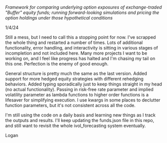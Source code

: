 _Framework for comparing underlying option exposures of exchange-traded "Buffer" equity funds; running forward-looking simulations and pricing the option holdings under those hypothetical conditions_


1/4/24

Still a mess, but I need to call this a stopping point for now. I've scrapped the whole thing and restarted a number of times. Lots of additional functionality, error handling, and interactivity is sitting in various stages of incompletion and not included here. Many more projects I want to be working on, and I feel like progress has halted and I'm chasing my tail on this one. Perfection is the enemy of good enough. 

General structure is pretty much the same as the last version. Added support for more hedged equity strategies with different rehedging behaviors. Added typing sporadically just to keep things straight in my head (no actual functionality). Passing in risk-free rate parameter and implied volatility parameter as lambda functions to higher order functions is a lifesaver for simplifying execution. I use kwargs in some places to declutter function parameters, but it's not consistent across all the code. 

I'm still using the code on a daily basis and learning new things as I track the outputs and results. I'll keep updating the funds.json file in this repo, and still want to revisit the whole ivol_forecasting system eventually. 

Logan


